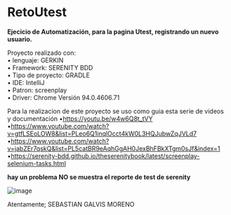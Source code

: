 # RetoUtest

**Ejecicio de Automatización, para la pagina Utest, registrando un nuevo usuario.**

Proyecto realizado con:   
•	lenguaje: GERKIN     
•	Framework: SERENITY BDD  
•	Tipo de proyecto: GRADLE     
•	IDE: IntelliJ  
•	Patron: screenplay  
•	Driver: Chrome Versión 94.0.4606.71 

      


Para la realizacion de este proyecto se uso como guia esta serie de videos y documentación 
•https://youtu.be/w4w6Q8t_tVY  
•https://www.youtube.com/watch?v=gtfLSEoLOW8&list=PLeo6Q1inqlOcct4kW0L3HQJubwZqJVLd7      
•https://www.youtube.com/watch?v=jabZEr7qskQ&list=PL5catBR9eAqhGgAH0JexBhFBkXTgm0sJf&index=1
•https://serenity-bdd.github.io/theserenitybook/latest/screenplay-selenium-tasks.html

**hay un problema NO se muestra el reporte de test de serenity**

![image](https://user-images.githubusercontent.com/91759832/135690462-c4ac8c66-981a-4f34-81b4-17f3cdda7edb.png)

      


Atentamente; SEBASTIAN GALVIS MORENO 
